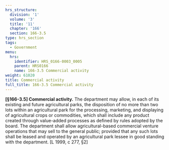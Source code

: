 ```yaml
---
hrs_structure:
  division: '1'
  volume: '3'
  title: '11'
  chapter: '166'
  section: 166-3.5
type: hrs_section
tags:
  - Government
menu:
  hrs:
    identifier: HRS_0166-0003_0005
    parent: HRS0166
    name: 166-3.5 Commercial activity
weight: 61020
title: Commercial activity
full_title: 166-3.5 Commercial activity
---
```

**[§166-3.5] Commercial activity.** The department may allow, in each of its existing and future agricultural parks, the disposition of no more than two lots within an agricultural park for the processing, marketing, and displaying of agricultural crops or commodities, which shall include any product created through value-added processes as defined by rules adopted by the board. The department shall allow agricultural-based commercial venture operations that may sell to the general public; provided that any such lots shall be leased and operated by an agricultural park lessee in good standing with the department. [L 1999, c 277, §2]